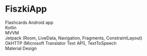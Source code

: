 # FiszkiApp

Flashcards Android app  
Kotlin  
MVVM  
Jetpack (Room, LiveData, Navigation, Fragments, ConstraintLayout)  
OkHTTP (Microsoft Translator Text API), TextToSpeech  
Material Design  

